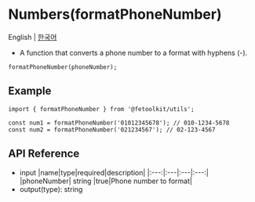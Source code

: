 # Numbers(formatPhoneNumber)

English | [한국어](../ko/number_formatphonenumber.md)

- A function that converts a phone number to a format with hyphens (-).

```tsx
formatPhoneNumber(phoneNumber);
```

## Example

```tsx
import { formatPhoneNumber } from '@fetoolkit/utils';

const num1 = formatPhoneNumber('01012345678'); // 010-1234-5678
const num2 = formatPhoneNumber('021234567'); // 02-123-4567
```

## API Reference

- input
  |name|type|required|description|
  |:---:|:---|:---|:---:|
  |phoneNumber| string |true|Phone number to format|
- output(type): string
